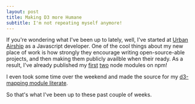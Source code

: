```yaml
---
layout: post
title: Making D3 more Humane
subtitle: I'm not repeating myself anymore!
---
```



If you're wondering what I've been up to lately, well, I've started at [Urban
Airship](http://urbanairship.com/) as a Javascript developer. One of the cool
things about my new place of work is how strongly they encourage writing
open-source-able projects, and then making them publicly availble when their
ready. As a result, I've already published my
[first](https://npmjs.org/package/d3-mapping)
[two](https://npmjs.org/package/d3-link-register) node modules on npm!

I even took some time over the weekend and made the source for my
[d3-mapping module literate](http://awinterman.github.io/d3-mapping/docs/Mapping.html).

So that's what I've been up to these past couple of weeks.
